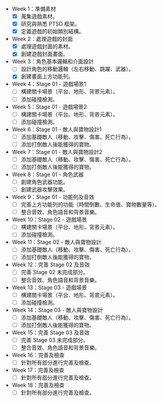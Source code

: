 - Week 1：準備素材
  - [X] 蒐集遊戲素材。
  - [X] 研究與熟悉 PTSD 框架。
  - [X] 定義遊戲的初始類別結構。

- Week 2：處理遊戲的封面
  - [X] 處理遊戲封面的素材。
  - [X] 創建遊戲封面畫面。

- Week 3：角色基本邏輯和介面設計
  - [ ] 設計角色的移動邏輯（左右移動、跳躍、武器）。
  - [X] 創建畫面上方功能列。

- Week 4：Stage 01 - 遊戲場景1
  - [ ] 構建關卡場景（平台、地形、背景元素）。
  - [ ] 添加碰撞檢測。

- Week 5：Stage 01 - 遊戲場景2
  - [ ] 構建關卡場景（平台、地形、背景元素）。
  - [ ] 添加碰撞檢測。

- Week 6：Stage 01 - 敵人與寶物設計1
  - [ ] 添加基礎敵人（移動、攻擊、傷害、死亡行為）。
  - [ ] 添加打倒敵人後能獲得的寶物。

- Week 7：Stage 01 - 敵人與寶物設計2
  - [ ] 添加基礎敵人（移動、攻擊、傷害、死亡行為）。
  - [ ] 添加打倒敵人後能獲得的寶物。

- Week 8：Stage 01 - 角色武器
  - [ ] 創建角色武器功能。
  - [ ] 創建武器攻擊效果。

- Week 9：Stage 01 - 功能列及音效
  - [ ] 完善上方功能列的功能（時間倒數、生命值、寶物數量等）。
  - [ ] 整合音效、角色語音和背景音樂。

- Week 10：Stage 02 - 遊戲場景
  - [ ] 構建關卡場景（平台、地形、背景元素）。
  - [ ] 添加碰撞檢測。

- Week 11：Stage 02 - 敵人與寶物設計
  - [ ] 添加基礎敵人（移動、攻擊、傷害、死亡行為）。
  - [ ] 添加打倒敵人後能獲得的寶物。

- Week 12：完善 Stage 02 及音效
  - [ ] 完善 Stage 02 未完成部分。
  - [ ] 整合音效、角色語音和背景音樂。

- Week 13：Stage 03 - 遊戲場景
  - [ ] 構建關卡場景（平台、地形、背景元素）。
  - [ ] 添加碰撞檢測。

- Week 14：Stage 03 - 敵人與寶物設計
  - [ ] 添加基礎敵人（移動、攻擊、傷害、死亡行為）。
  - [ ] 添加打倒敵人後能獲得的寶物。

- Week 15：完善 Stage 03 及音效
  - [ ] 完善 Stage 03 未完成部分。
  - [ ] 整合音效、角色語音和背景音樂。

- Week 16：完善及檢查
  - [ ] 針對所有部分進行完善及檢查。

- Week 17：完善及檢查
  - [ ] 針對所有部分進行完善及檢查。

- Week 18：完善及檢查
  - [ ] 針對所有部分進行完善及檢查。

